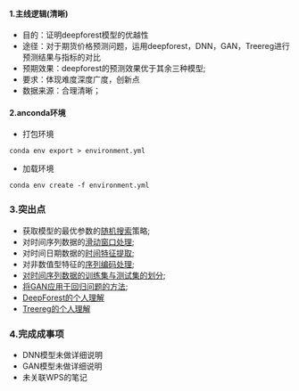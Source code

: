 #### 1.主线逻辑(清晰)
- 目的：证明deepforest模型的优越性
- 途径：对于期货价格预测问题，运用deepforest，DNN，GAN，Treereg进行预测结果与指标的对比
- 预期效果：deepforest的预测效果优于其余三种模型;
- 要求：体现难度深度广度，创新点
- 数据来源：合理清晰；
#### 2.anconda环境
- 打包环境

``conda env export > environment.yml``
- 加载环境

``conda env create -f environment.yml``
### 3.突出点

- 获取模型的最优参数的[随机搜索](DeepForest/TRY.ipynb)策略;
- 对时间序列数据的[滑动窗口处理](DeepForest/TRY.ipynb);
- 对时间日期数据的[时间特征提取](DeepForest/TRY.ipynb);
- 对非数值型特征的[序列编码处理](DeepForest/TRY.ipynb);
- [对时间序列数据的训练集与测试集的划分](DeepForest/TRY.ipynb);
- [将GAN应用于回归问题的方法](GAN/TRY.ipynb);
- [DeepForest的个人理解](DeepForest/EXPLAINATION.md)
- [Treereg的个人理解](Treereg/EXPLAINATION.md)

### 4.完成成事项
- DNN模型未做详细说明
- GAN模型未做详细说明
- 未关联WPS的笔记
